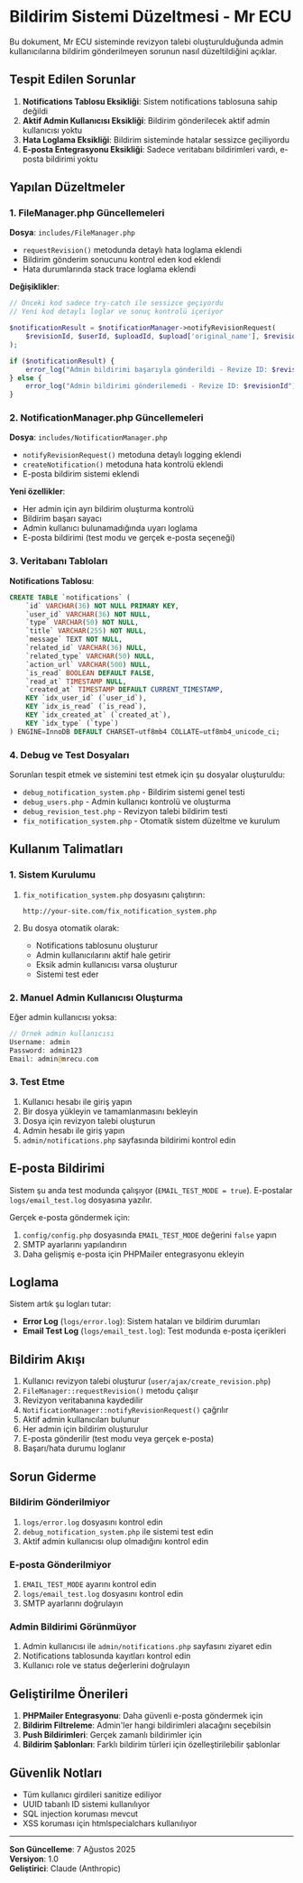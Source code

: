 # Bildirim Sistemi Düzeltmesi - Mr ECU

Bu dokument, Mr ECU sisteminde revizyon talebi oluşturulduğunda admin kullanıcılarına bildirim gönderilmeyen sorunun nasıl düzeltildiğini açıklar.

## Tespit Edilen Sorunlar

1. **Notifications Tablosu Eksikliği**: Sistem notifications tablosuna sahip değildi
2. **Aktif Admin Kullanıcısı Eksikliği**: Bildirim gönderilecek aktif admin kullanıcısı yoktu  
3. **Hata Loglama Eksikliği**: Bildirim sisteminde hatalar sessizce geçiliyordu
4. **E-posta Entegrasyonu Eksikliği**: Sadece veritabanı bildirimleri vardı, e-posta bildirimi yoktu

## Yapılan Düzeltmeler

### 1. FileManager.php Güncellemeleri

**Dosya**: `includes/FileManager.php`

- `requestRevision()` metodunda detaylı hata loglama eklendi
- Bildirim gönderim sonucunu kontrol eden kod eklendi
- Hata durumlarında stack trace loglama eklendi

**Değişiklikler**:
```php
// Önceki kod sadece try-catch ile sessizce geçiyordu
// Yeni kod detaylı loglar ve sonuç kontrolü içeriyor

$notificationResult = $notificationManager->notifyRevisionRequest(
    $revisionId, $userId, $uploadId, $upload['original_name'], $revisionNotes
);

if ($notificationResult) {
    error_log("Admin bildirimi başarıyla gönderildi - Revize ID: $revisionId");
} else {
    error_log("Admin bildirimi gönderilemedi - Revize ID: $revisionId");
}
```

### 2. NotificationManager.php Güncellemeleri

**Dosya**: `includes/NotificationManager.php`

- `notifyRevisionRequest()` metoduna detaylı logging eklendi
- `createNotification()` metoduna hata kontrolü eklendi
- E-posta bildirim sistemi eklendi

**Yeni özellikler**:
- Her admin için ayrı bildirim oluşturma kontrolü
- Bildirim başarı sayacı
- Admin kullanıcı bulunamadığında uyarı loglama
- E-posta bildirimi (test modu ve gerçek e-posta seçeneği)

### 3. Veritabanı Tabloları

**Notifications Tablosu**:
```sql
CREATE TABLE `notifications` (
    `id` VARCHAR(36) NOT NULL PRIMARY KEY,
    `user_id` VARCHAR(36) NOT NULL,
    `type` VARCHAR(50) NOT NULL,
    `title` VARCHAR(255) NOT NULL,
    `message` TEXT NOT NULL,
    `related_id` VARCHAR(36) NULL,
    `related_type` VARCHAR(50) NULL,
    `action_url` VARCHAR(500) NULL,
    `is_read` BOOLEAN DEFAULT FALSE,
    `read_at` TIMESTAMP NULL,
    `created_at` TIMESTAMP DEFAULT CURRENT_TIMESTAMP,
    KEY `idx_user_id` (`user_id`),
    KEY `idx_is_read` (`is_read`),
    KEY `idx_created_at` (`created_at`),
    KEY `idx_type` (`type`)
) ENGINE=InnoDB DEFAULT CHARSET=utf8mb4 COLLATE=utf8mb4_unicode_ci;
```

### 4. Debug ve Test Dosyaları

Sorunları tespit etmek ve sistemini test etmek için şu dosyalar oluşturuldu:

- `debug_notification_system.php` - Bildirim sistemi genel testi
- `debug_users.php` - Admin kullanıcı kontrolü ve oluşturma
- `debug_revision_test.php` - Revizyon talebi bildirim testi
- `fix_notification_system.php` - Otomatik sistem düzeltme ve kurulum

## Kullanım Talimatları

### 1. Sistem Kurulumu

1. `fix_notification_system.php` dosyasını çalıştırın:
   ```
   http://your-site.com/fix_notification_system.php
   ```

2. Bu dosya otomatik olarak:
   - Notifications tablosunu oluşturur
   - Admin kullanıcılarını aktif hale getirir  
   - Eksik admin kullanıcısı varsa oluşturur
   - Sistemi test eder

### 2. Manuel Admin Kullanıcısı Oluşturma

Eğer admin kullanıcısı yoksa:

```php
// Örnek admin kullanıcısı
Username: admin
Password: admin123
Email: admin@mrecu.com
```

### 3. Test Etme

1. Kullanıcı hesabı ile giriş yapın
2. Bir dosya yükleyin ve tamamlanmasını bekleyin
3. Dosya için revizyon talebi oluşturun
4. Admin hesabı ile giriş yapın
5. `admin/notifications.php` sayfasında bildirimi kontrol edin

## E-posta Bildirimi

Sistem şu anda test modunda çalışıyor (`EMAIL_TEST_MODE = true`). E-postalar `logs/email_test.log` dosyasına yazılır.

Gerçek e-posta göndermek için:
1. `config/config.php` dosyasında `EMAIL_TEST_MODE` değerini `false` yapın
2. SMTP ayarlarını yapılandırın
3. Daha gelişmiş e-posta için PHPMailer entegrasyonu ekleyin

## Loglama

Sistem artık şu logları tutar:

- **Error Log** (`logs/error.log`): Sistem hataları ve bildirim durumları
- **Email Test Log** (`logs/email_test.log`): Test modunda e-posta içerikleri

## Bildirim Akışı

1. Kullanıcı revizyon talebi oluşturur (`user/ajax/create_revision.php`)
2. `FileManager::requestRevision()` metodu çalışır
3. Revizyon veritabanına kaydedilir
4. `NotificationManager::notifyRevisionRequest()` çağrılır
5. Aktif admin kullanıcıları bulunur
6. Her admin için bildirim oluşturulur
7. E-posta gönderilir (test modu veya gerçek e-posta)
8. Başarı/hata durumu loglanır

## Sorun Giderme

### Bildirim Gönderilmiyor

1. `logs/error.log` dosyasını kontrol edin
2. `debug_notification_system.php` ile sistemi test edin
3. Aktif admin kullanıcısı olup olmadığını kontrol edin

### E-posta Gönderilmiyor  

1. `EMAIL_TEST_MODE` ayarını kontrol edin
2. `logs/email_test.log` dosyasını kontrol edin
3. SMTP ayarlarını doğrulayın

### Admin Bildirimi Görünmüyor

1. Admin kullanıcısı ile `admin/notifications.php` sayfasını ziyaret edin
2. Notifications tablosunda kayıtları kontrol edin
3. Kullanıcı role ve status değerlerini doğrulayın

## Geliştirilme Önerileri

1. **PHPMailer Entegrasyonu**: Daha güvenli e-posta göndermek için
2. **Bildirim Filtreleme**: Admin'ler hangi bildirimleri alacağını seçebilsin
3. **Push Bildirimleri**: Gerçek zamanlı bildirimler için
4. **Bildirim Şablonları**: Farklı bildirim türleri için özelleştirilebilir şablonlar

## Güvenlik Notları

- Tüm kullanıcı girdileri sanitize ediliyor
- UUID tabanlı ID sistemi kullanılıyor
- SQL injection koruması mevcut
- XSS koruması için htmlspecialchars kullanılıyor

---

**Son Güncelleme**: 7 Ağustos 2025  
**Versiyon**: 1.0  
**Geliştirici**: Claude (Anthropic)
